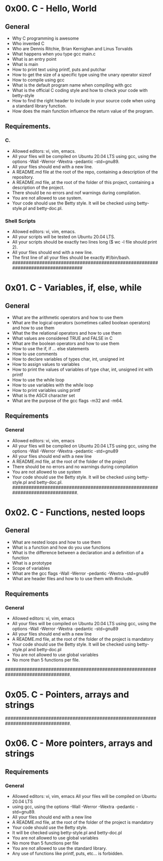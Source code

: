 # 0x00. C - Hello, World

## General

* Why C programming is awesome
* Who invented C
* Who are Dennis Ritchie, Brian Kernighan and Linus Torvalds
* What happens when you type gcc main.c
* What is an entry point
* What is main
* How to print text using printf, puts and putchar
* How to get the size of a specific type using the unary operator sizeof
* How to compile using gcc
* What is the default program name when compiling with gcc
* What is the official C coding style and how to check
your code with betty-style
* How to find the right header to include in your source code
when using a standard library function.
* How does the main function influence the return value of the program.
## Requirements.
### C.
* Allowed editors: vi, vim, emacs.
* All your files will be compiled on Ubuntu 20.04 LTS using gcc, using
the options -Wall -Werror -Wextra -pedantic -std=gnu89.
* All your files should end with a new line.
* A README.md file at the root of the repo, containing a description of
the repository.
* A README.md file, at the root of the folder of this project, containing
a description of the project.
* There should be no errors and nof warnings during compilation.
* You are not allowed to use system.
* Your code should use the Betty style. It will be checked
using betty-style.pl and betty-doc.pl.
### Shell Scripts
* Allowed editors: vi, vim, emacs.
* All your scripts will be tested on Ubuntu 20.04 LTS.
* All your scripts should be exactly two lines long
($ wc -l file should print 2).
* All your files should end with a new line.
* The first line of all your files should be exactly #!/bin/bash.
################################################################################

# 0x01. C - Variables, if, else, while
## General
* What are the arithmetic operators and how to use them
* What are the logical operators (sometimes called boolean
operators) and how to use them
* What the the relational operators and how to use them
* What values are considered TRUE and FALSE in C
* What are the boolean operators and how to use them
* How to use the if, if ... else statements
* How to use comments
* How to declare variables of types char, int, unsigned int
* How to assign values to variables
* How to print the values of variables of type char, int,
unsigned int with printf
* How to use the while loop
* How to use variables with the while loop
* How to print variables using printf
* What is the ASCII character set
* What are the purpose of the gcc flags -m32 and -m64.

## Requirements
### General
* Allowed editors: vi, vim, emacs
* All your files will be compiled on Ubuntu 20.04 LTS using gcc,
using the options -Wall -Werror -Wextra -pedantic -std=gnu89
* All your files should end with a new line
* A README.md file, at the root of the folder of the project
* There should be no errors and no warnings during compilation
* You are not allowed to use system
* Your code should use the Betty style. It will be checked
using betty-style.pl and betty-doc.pl.
##############################################################################.
# 0x02. C - Functions, nested loops
## General
* What are nested loops and how to use them
* What is a function and how do you use functions
* What is the difference between a declaration and a definition of a function
* What is a prototype
* Scope of variables
* What are the gcc flags -Wall -Werror -pedantic -Wextra -std=gnu89
* What are header files and how to to use them with #include.
## Requirements
### General
* Allowed editors: vi, vim, emacs
* All your files will be compiled on Ubuntu 20.04 LTS using
gcc, using the options -Wall -Werror -Wextra -pedantic -std=gnu89
* All your files should end with a new line
* A README.md file, at the root of the folder of the project is mandatory
* Your code should use the Betty style. It will
be checked using betty-style.pl and betty-doc.pl
* You are not allowed to use global variables
* No more than 5 functions per file.

################################################################################.
# 0x05. C - Pointers, arrays and strings

################################################################################.
# 0x06. C - More pointers, arrays and strings
## Requirements
### General
* Allowed editors: vi, vim, emacs
All your files will be compiled on Ubuntu 20.04 LTS
* using gcc, using the options -Wall -Werror -Wextra -pedantic -std=gnu89.
* All your files should end with a new line
* A README.md file, at the root of the folder of the project is mandatory
* Your code should use the Betty style.
* It will be checked using betty-style.pl and betty-doc.pl
* You are not allowed to use global variables
* No more than 5 functions per file
* You are not allowed to use the standard library.
* Any use of functions like printf, puts, etc… is forbidden.
